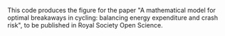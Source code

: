 This code produces the figure for the paper "A mathematical model for optimal breakaways in cycling: balancing energy expenditure and crash risk", to be published in Royal Society Open Science. 
